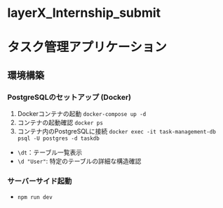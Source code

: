 # layerX_Internship_submit
# タスク管理アプリケーション
## 環境構築

### PostgreSQLのセットアップ (Docker)
1. Dockerコンテナの起動
`docker-compose up -d`
2. コンテナの起動確認
`docker ps`
3. コンテナ内のPostgreSQLに接続
`docker exec -it task-management-db psql -U postgres -d taskdb`
- `\dt`：テーブル一覧表示
- `\d "User"`: 特定のテーブルの詳細な構造確認

### サーバーサイド起動
- `npm run dev`